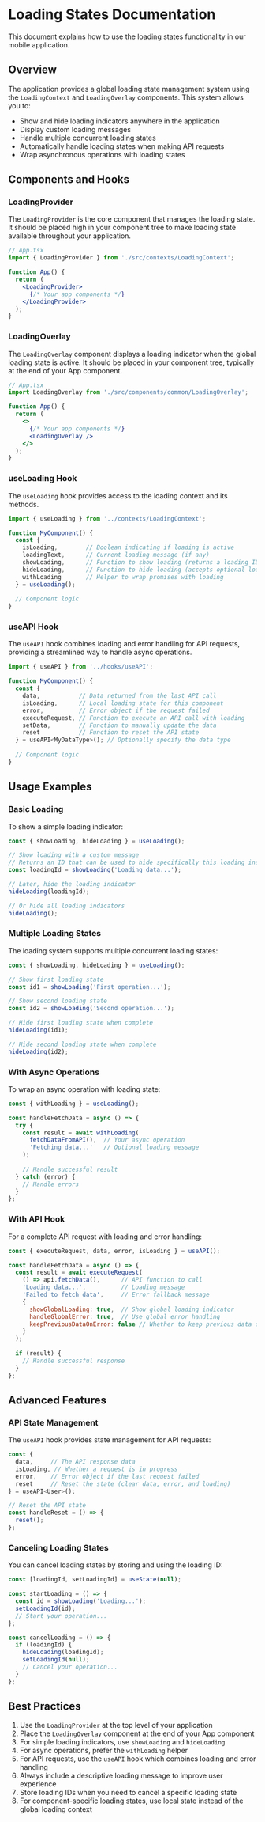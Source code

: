 # Loading States Documentation

This document explains how to use the loading states functionality in our mobile application.

## Overview

The application provides a global loading state management system using the `LoadingContext` and `LoadingOverlay` components. This system allows you to:

- Show and hide loading indicators anywhere in the application
- Display custom loading messages
- Handle multiple concurrent loading states
- Automatically handle loading states when making API requests
- Wrap asynchronous operations with loading states

## Components and Hooks

### LoadingProvider

The `LoadingProvider` is the core component that manages the loading state. It should be placed high in your component tree to make loading state available throughout your application.

```jsx
// App.tsx
import { LoadingProvider } from './src/contexts/LoadingContext';

function App() {
  return (
    <LoadingProvider>
      {/* Your app components */}
    </LoadingProvider>
  );
}
```

### LoadingOverlay

The `LoadingOverlay` component displays a loading indicator when the global loading state is active. It should be placed in your component tree, typically at the end of your App component.

```jsx
// App.tsx
import LoadingOverlay from './src/components/common/LoadingOverlay';

function App() {
  return (
    <>
      {/* Your app components */}
      <LoadingOverlay />
    </>
  );
}
```

### useLoading Hook

The `useLoading` hook provides access to the loading context and its methods.

```jsx
import { useLoading } from '../contexts/LoadingContext';

function MyComponent() {
  const { 
    isLoading,        // Boolean indicating if loading is active
    loadingText,      // Current loading message (if any)
    showLoading,      // Function to show loading (returns a loading ID)
    hideLoading,      // Function to hide loading (accepts optional loading ID)
    withLoading       // Helper to wrap promises with loading
  } = useLoading();
  
  // Component logic
}
```

### useAPI Hook

The `useAPI` hook combines loading and error handling for API requests, providing a streamlined way to handle async operations.

```jsx
import { useAPI } from '../hooks/useAPI';

function MyComponent() {
  const { 
    data,           // Data returned from the last API call
    isLoading,      // Local loading state for this component
    error,          // Error object if the request failed
    executeRequest, // Function to execute an API call with loading
    setData,        // Function to manually update the data
    reset           // Function to reset the API state
  } = useAPI<MyDataType>(); // Optionally specify the data type
  
  // Component logic
}
```

## Usage Examples

### Basic Loading

To show a simple loading indicator:

```jsx
const { showLoading, hideLoading } = useLoading();

// Show loading with a custom message
// Returns an ID that can be used to hide specifically this loading instance
const loadingId = showLoading('Loading data...');

// Later, hide the loading indicator
hideLoading(loadingId);

// Or hide all loading indicators
hideLoading();
```

### Multiple Loading States

The loading system supports multiple concurrent loading states:

```jsx
const { showLoading, hideLoading } = useLoading();

// Show first loading state
const id1 = showLoading('First operation...');

// Show second loading state
const id2 = showLoading('Second operation...');

// Hide first loading state when complete
hideLoading(id1);

// Hide second loading state when complete
hideLoading(id2);
```

### With Async Operations

To wrap an async operation with loading state:

```jsx
const { withLoading } = useLoading();

const handleFetchData = async () => {
  try {
    const result = await withLoading(
      fetchDataFromAPI(),  // Your async operation
      'Fetching data...'   // Optional loading message
    );
    
    // Handle successful result
  } catch (error) {
    // Handle errors
  }
};
```

### With API Hook

For a complete API request with loading and error handling:

```jsx
const { executeRequest, data, error, isLoading } = useAPI();

const handleFetchData = async () => {
  const result = await executeRequest(
    () => api.fetchData(),      // API function to call
    'Loading data...',          // Loading message
    'Failed to fetch data',     // Error fallback message
    {
      showGlobalLoading: true,  // Show global loading indicator
      handleGlobalError: true,  // Use global error handling
      keepPreviousDataOnError: false // Whether to keep previous data on error
    }
  );
  
  if (result) {
    // Handle successful response
  }
};
```

## Advanced Features

### API State Management

The `useAPI` hook provides state management for API requests:

```jsx
const { 
  data,     // The API response data
  isLoading, // Whether a request is in progress
  error,    // Error object if the last request failed
  reset     // Reset the state (clear data, error, and loading)
} = useAPI<User>();

// Reset the API state
const handleReset = () => {
  reset();
};
```

### Canceling Loading States

You can cancel loading states by storing and using the loading ID:

```jsx
const [loadingId, setLoadingId] = useState(null);

const startLoading = () => {
  const id = showLoading('Loading...');
  setLoadingId(id);
  // Start your operation...
};

const cancelLoading = () => {
  if (loadingId) {
    hideLoading(loadingId);
    setLoadingId(null);
    // Cancel your operation...
  }
};
```

## Best Practices

1. Use the `LoadingProvider` at the top level of your application
2. Place the `LoadingOverlay` component at the end of your App component
3. For simple loading indicators, use `showLoading` and `hideLoading`
4. For async operations, prefer the `withLoading` helper
5. For API requests, use the `useAPI` hook which combines loading and error handling
6. Always include a descriptive loading message to improve user experience
7. Store loading IDs when you need to cancel a specific loading state
8. For component-specific loading states, use local state instead of the global loading context 
